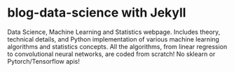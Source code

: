 # blog-data-science with Jekyll

Data Science, Machine Learning and Statistics webpage. Includes theory, technical details, and Python implementation of various machine learning algorithms and statistics concepts. All the algorithms, from linear regression to convolutional neural networks, are coded from scratch! No sklearn or Pytorch/Tensorflow apis!